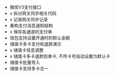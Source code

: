 - 微信V3支付接口
- x 拆分网关同步相关代码
- x 记录网关同步记录
- 重构支付消息通知结构
- x 保存各通道的支付单
- 钱包支持设置开通时的默认金额
- 储值卡多卡支付和退款演示
- x 储值卡信息调整
- x 储值卡多卡退款到单卡, 不传卡号自动设置为默认卡
- 储值卡批量导入
- 储值卡支持多卡合一
